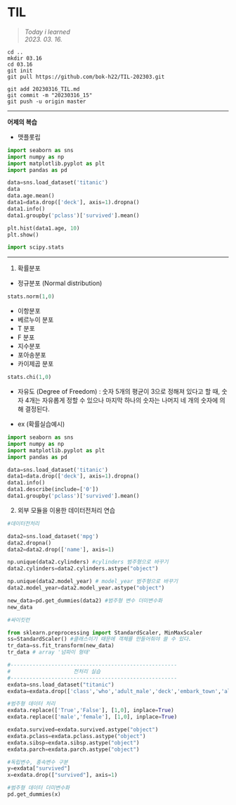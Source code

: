 # **TIL**
>*Today i learned* \
>*2023. 03. 16.*   

```
cd ..
mkdir 03.16
cd 03.16
git init 
git pull https://github.com/bok-h22/TIL-202303.git

git add 20230316_TIL.md
git commit -m "20230316_15"
git push -u origin master
```
---

**어제의 복습**
- 맷플롯립
```python
import seaborn as sns
import numpy as np
import matplotlib.pyplot as plt
import pandas as pd

data=sns.load_dataset('titanic')
data
data.age.mean()
data1=data.drop(['deck'], axis=1).dropna()
data1.info()
data1.groupby('pclass')['survived'].mean()

plt.hist(data1.age, 10)
plt.show()
```

```python
import scipy.stats
```

---
   
1. 확률분포
- 정규분포 (Normal distribution)
```python
stats.norm(1,0)
```

- 이항분포
- 베르누이 분포
- T 분포
- F 분포
- 지수분포
- 포아송분포
- 카이제곱 분포
```python
stats.chi(1,0)
```

+ 자유도 (Degree of Freedom)
: 숫자 5개의 평균이 3으로 정해져 있다고 할 때, 숫자 4개는 자유롭게 정할 수 있으나 마지막 하나의 숫자는 나머지 네 개의 숫자에 의해 결정된다.

- ex (확률실습예시)
```python
import seaborn as sns
import numpy as np
import matplotlib.pyplot as plt
import pandas as pd

data=sns.load_dataset('titanic')
data1=data.drop(['deck'], axis=1).dropna()
data1.info()
data1.describe(include=['0'])
data1.groupby('pclass')['survived'].mean()
```

2. 외부 모듈을 이용한 데이터전처리 연습
```python
#데이터전처리

data2=sns.load_dataset('mpg')
data2.dropna()
data2=data2.drop(['name'], axis=1)

np.unique(data2.cylinders) #cylinders 범주형으로 바꾸기
data2.cylinders=data2.cylinders.astype("object")

np.unique(data2.model_year) # model_year 범주형으로 바꾸기
data2.model_year=data2.model_year.astype("object")

new_data=pd.get_dummies(data2) #범주형 변수 더미변수화
new_data

#싸이킷런

from sklearn.preprocessing import StandardScaler, MinMaxScaler
ss=StandardScaler() #클래스이기 때문에 객체를 만들어줘야 쓸 수 있다.
tr_data=ss.fit_transform(new_data)
tr_data # array '넘파이 형태'
```

```python
#-----------------------------------------------------
#                    전처리 실습
#-----------------------------------------------------
exdata=sns.load_dataset("titanic")
exdata=exdata.drop(['class','who','adult_male','deck','embark_town','alive'], axis=1).dropna()

#범주형 데이터 처리
exdata.replace(['True','False'], [1,0], inplace=True)
exdata.replace(['male','female'], [1,0], inplace=True)

exdata.survived=exdata.survived.astype("object")
exdata.pclass=exdata.pclass.astype("object")
exdata.sibsp=exdata.sibsp.astype("object")
exdata.parch=exdata.parch.astype("object")

#독립변수, 종속변수 구분
y=exdata["survived"]
x=exdata.drop(["survived"], axis=1)

#범주형 데이터 더미변수화
pd.get_dummies(x)
```